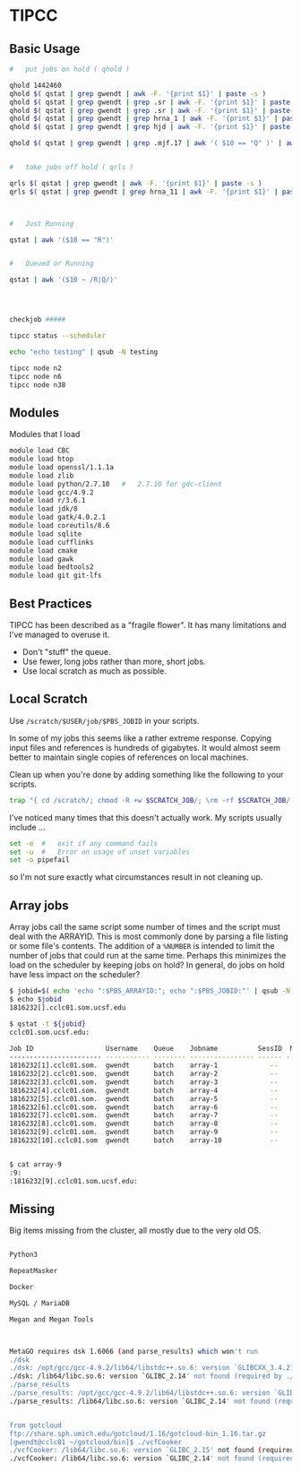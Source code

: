 
#	TIPCC


##	Basic Usage

```BASH
#	put jobs on hold ( qhold )

qhold 1442460
qhold $( qstat | grep gwendt | awk -F. '{print $1}' | paste -s )
qhold $( qstat | grep gwendt | grep .sr | awk -F. '{print $1}' | paste -s )
qhold $( qstat | grep gwendt | grep .sr | awk -F. '{print $1}' | paste -s )
qhold $( qstat | grep gwendt | grep hrna_1 | awk -F. '{print $1}' | paste -s )
qhold $( qstat | grep gwendt | grep hjd | awk -F. '{print $1}' | paste -s )

qhold $( qstat | grep gwendt | grep .mjf.17 | awk '( $10 == "Q" )' | awk -F. '{print $1}' | paste -s )


#	take jobs off hold ( qrls )

qrls $( qstat | grep gwendt | awk -F. '{print $1}' | paste -s )
qrls $( qstat | grep gwendt | grep hrna_11 | awk -F. '{print $1}' | paste -s )



#	Just Running

qstat | awk '($10 == "R")'


#	Queued or Running 

qstat | awk '($10 ~ /R|Q/)'




checkjob #####

tipcc status --scheduler

echo "echo testing" | qsub -N testing

tipcc node n2
tipcc node n6
tipcc node n38

```





##	Modules


Modules that I load

```BASH
module load CBC
module load htop
module load openssl/1.1.1a
module load zlib
module load python/2.7.10	#	2.7.10 for gdc-client
module load gcc/4.9.2
module load r/3.6.1
module load jdk/8
module load gatk/4.0.2.1
module load coreutils/8.6
module load sqlite
module load cufflinks
module load cmake
module load gawk
module load bedtools2
module load git git-lfs
```






##	Best Practices


TIPCC has been described as a "fragile flower".
It has many limitations and I've managed to overuse it.

* Don't "stuff" the queue.
* Use fewer, long jobs rather than more, short jobs.
* Use local scratch as much as possible.



##	Local Scratch


Use `/scratch/$USER/job/$PBS_JOBID` in your scripts.

In some of my jobs this seems like a rather extreme response.
Copying input files and references is hundreds of gigabytes.
It would almost seem better to maintain single copies of references on local machines.


Clean up when you're done by adding something like the following to your scripts.

```BASH
trap "{ cd /scratch/; chmod -R +w $SCRATCH_JOB/; \rm -rf $SCRATCH_JOB/ ; }" EXIT
```

I've noticed many times that this doesn't actually work.
My scripts usually include ...

```BASH
set -e	#	exit if any command fails
set -u	#	Error on usage of unset variables
set -o pipefail
```

so I'm not sure exactly what circumstances result in not cleaning up.






##	Array jobs

Array jobs call the same script some number of times and the script must deal with the ARRAYID.
This is most commonly done by parsing a file listing or some file's contents.
The addition of a `%NUMBER` is intended to limit the number of jobs that could run at the same time.
Perhaps this minimizes the load on the scheduler by keeping jobs on hold?
In general, do jobs on hold have less impact on the scheduler?


```BASH
$ jobid=$( echo 'echo ":$PBS_ARRAYID:"; echo ":$PBS_JOBID:"' | qsub -N array -t 1-10%2 -j oe -o array )
$ echo $jobid
1816232[].cclc01.som.ucsf.edu

$ qstat -t ${jobid}
cclc01.som.ucsf.edu: 
                                                                                  Req'd    Req'd       Elap
Job ID                  Username    Queue    Jobname          SessID  NDS   TSK   Memory   Time    S   Time
----------------------- ----------- -------- ---------------- ------ ----- ------ ------ --------- - ---------
1816232[1].cclc01.som.  gwendt      batch    array-1             --      1      1    2gb  99:23:59 Q       -- 
1816232[2].cclc01.som.  gwendt      batch    array-2             --      1      1    2gb  99:23:59 Q       -- 
1816232[3].cclc01.som.  gwendt      batch    array-3             --      1      1    2gb  99:23:59 H       -- 
1816232[4].cclc01.som.  gwendt      batch    array-4             --      1      1    2gb  99:23:59 H       -- 
1816232[5].cclc01.som.  gwendt      batch    array-5             --      1      1    2gb  99:23:59 H       -- 
1816232[6].cclc01.som.  gwendt      batch    array-6             --      1      1    2gb  99:23:59 H       -- 
1816232[7].cclc01.som.  gwendt      batch    array-7             --      1      1    2gb  99:23:59 H       -- 
1816232[8].cclc01.som.  gwendt      batch    array-8             --      1      1    2gb  99:23:59 H       -- 
1816232[9].cclc01.som.  gwendt      batch    array-9             --      1      1    2gb  99:23:59 H       -- 
1816232[10].cclc01.som  gwendt      batch    array-10            --      1      1    2gb  99:23:59 H       -- 


$ cat array-9
:9:
:1816232[9].cclc01.som.ucsf.edu:
```








##	Missing


Big items missing from the cluster, all mostly due to the very old OS.

```BASH

Python3

RepeatMasker

Docker

MySQL / MariaDB

Megan and Megan Tools



MetaGO requires dsk 1.6066 (and parse_results) which won't run
./dsk
./dsk: /opt/gcc/gcc-4.9.2/lib64/libstdc++.so.6: version `GLIBCXX_3.4.21' not found (required by ./dsk)
./dsk: /lib64/libc.so.6: version `GLIBC_2.14' not found (required by ./dsk)
./parse_results 
./parse_results: /opt/gcc/gcc-4.9.2/lib64/libstdc++.so.6: version `GLIBCXX_3.4.21' not found (required by ./parse_results)
./parse_results: /lib64/libc.so.6: version `GLIBC_2.14' not found (required by ./parse_results)


from gotcloud
ftp://share.sph.umich.edu/gotcloud/1.16/gotcloud-bin_1.16.tar.gz
[gwendt@cclc01 ~/gotcloud/bin]$ ./vcfCooker 
./vcfCooker: /lib64/libc.so.6: version `GLIBC_2.15' not found (required by ./vcfCooker)
./vcfCooker: /lib64/libc.so.6: version `GLIBC_2.14' not found (required by ./vcfCooker)
```
